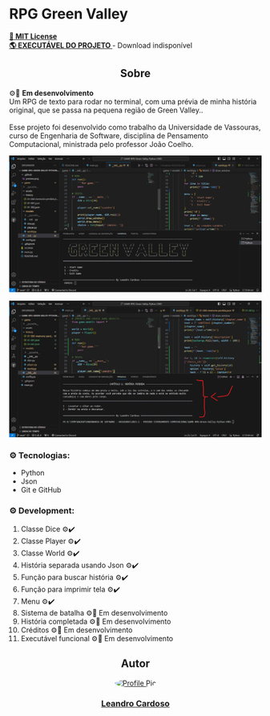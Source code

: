 # RPG Green Valley

**<a href="https://github.com/Leandro-Cardoso/STUDY-HTML-CSS-JavaScript-Git-GitHub/blob/master/LICENSE" target="_blank">
    🔑 MIT License
</a><br>
<a href="" target="_blank">
    🌎 EXECUTÁVEL DO PROJETO
</a>** - Download indisponível

<div align="center">
    <h2>Sobre</h2>
</div>

⚙️🔨 **Em desenvolvimento**<br>
Um RPG de texto para rodar no terminal, com uma prévia de minha história original, que se passa na pequena região de Green Valley..<br><br>
Esse projeto foi desenvolvido como trabalho da Universidade de Vassouras, curso de Engenharia de Software, disciplina de Pensamento Computacional, ministrada pelo professor João Coelho.<br>

<p>
    <img src=".github/preview2.png" alt="Preview 2" />
</p>
<p>
    <img src=".github/preview.png" alt="Preview" />
</p>

### ⚙️ Tecnologias:
* Python
* Json
* Git e GitHub

### ⚙️ Development:
1. Classe Dice ⚙️✔️
2. Classe Player ⚙️✔️
3. Classe World ⚙️✔️
4. História separada usando Json ⚙️✔️
5. Função para buscar história ⚙️✔️
6. Função para imprimir tela ⚙️✔️
7. Menu ⚙️✔️
8. Sistema de batalha ⚙️🔨 Em desenvolvimento
9. História completada ⚙️🔨 Em desenvolvimento
10. Créditos ⚙️🔨 Em desenvolvimento
11. Executável funcional ⚙️🔨 Em desenvolvimento

<div align="center">
    <h2>Autor</h2>
    <a href="https://github.com/Leandro-Cardoso" target="_blank">
        <img src="https://avatars.githubusercontent.com/u/41876952?v=4" alt="Profile Pic" width="150" style="border-radius: 50%"/>
        <h3>Leandro Cardoso</h3>
    </a>
</div>
